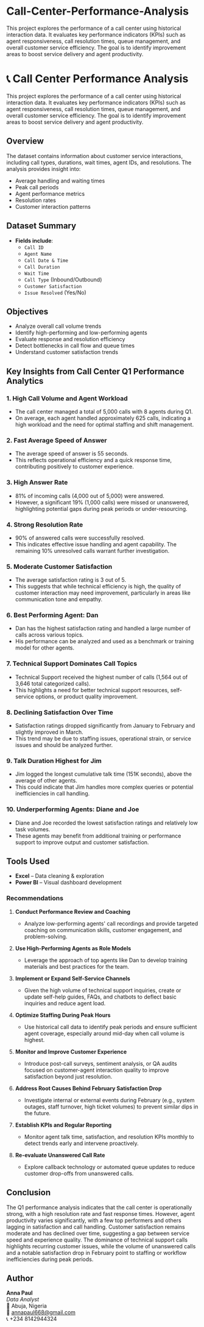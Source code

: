 # Call-Center-Performance-Analysis
This project explores the performance of a call center using historical interaction data. It evaluates key performance indicators (KPIs) such as agent responsiveness, call resolution times, queue management, and overall customer service efficiency. The goal is to identify improvement areas to boost service delivery and agent productivity.

# 📞 Call Center Performance Analysis

This project explores the performance of a call center using historical interaction data. It evaluates key performance indicators (KPIs) such as agent responsiveness, call resolution times, queue management, and overall customer service efficiency. The goal is to identify improvement areas to boost service delivery and agent productivity.

## Overview

The dataset contains information about customer service interactions, including call types, durations, wait times, agent IDs, and resolutions. The analysis provides insight into:

- Average handling and waiting times
- Peak call periods
- Agent performance metrics
- Resolution rates
- Customer interaction patterns

## Dataset Summary

- **Fields include**:
  - `Call ID`
  - `Agent Name`
  - `Call Date & Time`
  - `Call Duration`
  - `Wait Time`
  - `Call Type` (Inbound/Outbound)
  - `Customer Satisfaction`
  - `Issue Resolved` (Yes/No)

## Objectives

- Analyze overall call volume trends
- Identify high-performing and low-performing agents
- Evaluate response and resolution efficiency
- Detect bottlenecks in call flow and queue times
- Understand customer satisfaction trends

## Key Insights from Call Center Q1 Performance Analytics

### 1. High Call Volume and Agent Workload
- The call center managed a total of 5,000 calls with 8 agents during Q1.
- On average, each agent handled approximately 625 calls, indicating a high workload and the need for optimal staffing and shift management.

### 2. Fast Average Speed of Answer
- The average speed of answer is 55 seconds.
- This reflects operational efficiency and a quick response time, contributing positively to customer experience.

### 3. High Answer Rate
- 81% of incoming calls (4,000 out of 5,000) were answered.
- However, a significant 19% (1,000 calls) were missed or unanswered, highlighting potential gaps during peak periods or under-resourcing.

### 4. Strong Resolution Rate
- 90% of answered calls were successfully resolved.
- This indicates effective issue handling and agent capability. The remaining 10% unresolved calls warrant further investigation.

### 5. Moderate Customer Satisfaction
- The average satisfaction rating is 3 out of 5.
- This suggests that while technical efficiency is high, the quality of customer interaction may need improvement, particularly in areas like communication tone and empathy.

### 6. Best Performing Agent: Dan
- Dan has the highest satisfaction rating and handled a large number of calls across various topics.
- His performance can be analyzed and used as a benchmark or training model for other agents.

### 7. Technical Support Dominates Call Topics
- Technical Support received the highest number of calls (1,564 out of 3,646 total categorized calls).
- This highlights a need for better technical support resources, self-service options, or product quality improvement.

### 8. Declining Satisfaction Over Time
- Satisfaction ratings dropped significantly from January to February and slightly improved in March.
- This trend may be due to staffing issues, operational strain, or service issues and should be analyzed further.

### 9. Talk Duration Highest for Jim
- Jim logged the longest cumulative talk time (151K seconds), above the average of other agents.
- This could indicate that Jim handles more complex queries or potential inefficiencies in call handling.

### 10. Underperforming Agents: Diane and Joe
- Diane and Joe recorded the lowest satisfaction ratings and relatively low task volumes.
- These agents may benefit from additional training or performance support to improve output and customer satisfaction.


## Tools Used

- **Excel** – Data cleaning & exploration  
- **Power BI** – Visual dashboard development  

### Recommendations

1. **Conduct Performance Review and Coaching**
   - Analyze low-performing agents' call recordings and provide targeted coaching on communication skills, customer engagement, and problem-solving.

2. **Use High-Performing Agents as Role Models**
   - Leverage the approach of top agents like Dan to develop training materials and best practices for the team.

3. **Implement or Expand Self-Service Channels**
   - Given the high volume of technical support inquiries, create or update self-help guides, FAQs, and chatbots to deflect basic inquiries and reduce agent load.

4. **Optimize Staffing During Peak Hours**
   - Use historical call data to identify peak periods and ensure sufficient agent coverage, especially around mid-day when call volume is highest.

5. **Monitor and Improve Customer Experience**
   - Introduce post-call surveys, sentiment analysis, or QA audits focused on customer-agent interaction quality to improve satisfaction beyond just resolution.

6. **Address Root Causes Behind February Satisfaction Drop**
   - Investigate internal or external events during February (e.g., system outages, staff turnover, high ticket volumes) to prevent similar dips in the future.

7. **Establish KPIs and Regular Reporting**
   - Monitor agent talk time, satisfaction, and resolution KPIs monthly to detect trends early and intervene proactively.

8. **Re-evaluate Unanswered Call Rate**
   - Explore callback technology or automated queue updates to reduce customer drop-offs from unanswered calls.


## Conclusion

The Q1 performance analysis indicates that the call center is operationally strong, with a high resolution rate and fast response times. However, agent productivity varies significantly, with a few top performers and others lagging in satisfaction and call handling. Customer satisfaction remains moderate and has declined over time, suggesting a gap between service speed and experience quality. The dominance of technical support calls highlights recurring customer issues, while the volume of unanswered calls and a notable satisfaction drop in February point to staffing or workflow inefficiencies during peak periods.

## Author

**Anna Paul**  
*Data Analyst*  
📍 Abuja, Nigeria  
📧 [annapaul668@gmail.com](mailto:annapaul668@gmail.com)  
📞 +234 8142944324

